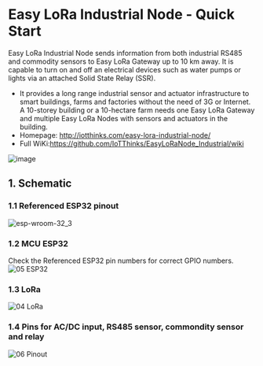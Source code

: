 # Easy LoRa Industrial Node - Quick Start
Easy LoRa Industrial Node sends information from both industrial RS485 and commodity sensors to Easy LoRa Gateway up to 10 km away. It is capable to turn on and off an electrical devices such as water pumps or lights via an attached Solid State Relay (SSR).
* It provides a long range industrial sensor and actuator infrastructure to smart buildings, farms and factories without the need of 3G or Internet. A 10-storey building or a 10-hectare farm needs one Easy LoRa Gateway and multiple Easy LoRa Nodes with sensors and actuators in the building.
* Homepage: http://iotthinks.com/easy-lora-industrial-node/
* Full WiKi:https://github.com/IoTThinks/EasyLoRaNode_Industrial/wiki

![image](https://user-images.githubusercontent.com/29994971/58601603-b6d9e180-82b3-11e9-9872-7becc462359d.png)

## 1. Schematic
### 1.1 Referenced ESP32 pinout
![esp-wroom-32_3](https://user-images.githubusercontent.com/29994971/56800129-85996c00-6844-11e9-8acd-b30e1db9f772.jpg)

### 1.2 MCU ESP32
Check the Referenced ESP32 pin numbers for correct GPIO numbers.
![05  ESP32](https://user-images.githubusercontent.com/29994971/56794473-64cb1980-6838-11e9-9061-f9f2b67ca565.png)

### 1.3 LoRa
![04  LoRa](https://user-images.githubusercontent.com/29994971/56802215-ad3f0300-6849-11e9-842c-af91e397631e.png)

### 1.4 Pins for AC/DC input, RS485 sensor, commondity sensor and relay
![06  Pinout](https://user-images.githubusercontent.com/29994971/56844082-b2955f80-68d4-11e9-9445-346e9f4cb510.png)
